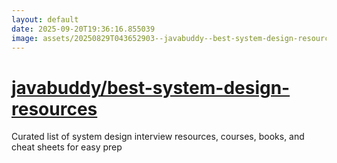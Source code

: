 ```yaml
---
layout: default
date: 2025-09-20T19:36:16.855039
image: assets/20250829T043652903--javabuddy--best-system-design-resources--20250920T060910842--cropped.png
---
```


# [javabuddy/best-system-design-resources](https://github.com/javabuddy/best-system-design-resources)

Curated list of system design interview resources, courses, books, and cheat sheets for easy prep
